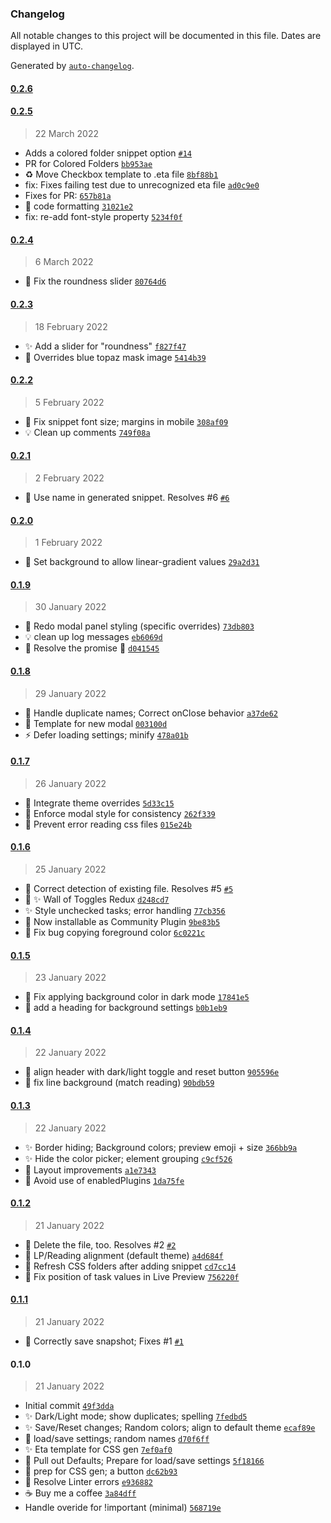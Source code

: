 ### Changelog

All notable changes to this project will be documented in this file. Dates are displayed in UTC.

Generated by [`auto-changelog`](https://github.com/CookPete/auto-changelog).

#### [0.2.6](https://github.com/ebullient/obsidian-snippetor/compare/0.2.5...0.2.6)

#### [0.2.5](https://github.com/ebullient/obsidian-snippetor/compare/0.2.4...0.2.5)

> 22 March 2022

- Adds a colored folder snippet option [`#14`](https://github.com/ebullient/obsidian-snippetor/pull/14)
- PR for Colored Folders [`bb953ae`](https://github.com/ebullient/obsidian-snippetor/commit/bb953ae8aa360aa49dde91d9691d0e9c5c6353ad)
- ♻️ Move Checkbox template to .eta file [`8bf88b1`](https://github.com/ebullient/obsidian-snippetor/commit/8bf88b146f04384545efb6c4d5f952718aeb8852)
- fix: Fixes failing test due to unrecognized eta file [`ad0c9e0`](https://github.com/ebullient/obsidian-snippetor/commit/ad0c9e0c2d810eb8b44e88b57699192d215923a5)
- Fixes for PR: [`657b81a`](https://github.com/ebullient/obsidian-snippetor/commit/657b81aa3c6ae5e35048a6515b3981ecaa39d76f)
- 🎨 code formatting [`31021e2`](https://github.com/ebullient/obsidian-snippetor/commit/31021e25139ede1cc9002e019d962a327cc43c9b)
- fix: re-add font-style property [`5234f0f`](https://github.com/ebullient/obsidian-snippetor/commit/5234f0fc297254441b56477da3ba1da79683e40e)

#### [0.2.4](https://github.com/ebullient/obsidian-snippetor/compare/0.2.3...0.2.4)

> 6 March 2022

- 🐛 Fix the roundness slider [`80764d6`](https://github.com/ebullient/obsidian-snippetor/commit/80764d65a5181fb8e46be298e1815a70aeccad05)

#### [0.2.3](https://github.com/ebullient/obsidian-snippetor/compare/0.2.2...0.2.3)

> 18 February 2022

- ✨ Add a slider for "roundness" [`f827f47`](https://github.com/ebullient/obsidian-snippetor/commit/f827f47970fa7d519cab3d6bd960a111491d7c0a)
- 🎨 Overrides blue topaz mask image [`5414b39`](https://github.com/ebullient/obsidian-snippetor/commit/5414b39e97fc13d9a856b36a025dc9db2089756c)

#### [0.2.2](https://github.com/ebullient/obsidian-snippetor/compare/0.2.1...0.2.2)

> 5 February 2022

- 🎨 Fix snippet font size; margins in mobile [`308af09`](https://github.com/ebullient/obsidian-snippetor/commit/308af0966782817077be947893c7450ee46b96d6)
- 💡 Clean up comments [`749f08a`](https://github.com/ebullient/obsidian-snippetor/commit/749f08a9b3b5b63aef5022605a35dcf6839b0f66)

#### [0.2.1](https://github.com/ebullient/obsidian-snippetor/compare/0.2.0...0.2.1)

> 2 February 2022

- 🐛 Use name in generated snippet. Resolves #6 [`#6`](https://github.com/ebullient/obsidian-snippetor/issues/6)

#### [0.2.0](https://github.com/ebullient/obsidian-snippetor/compare/0.1.9...0.2.0)

> 1 February 2022

- 💫 Set background to allow linear-gradient values [`29a2d31`](https://github.com/ebullient/obsidian-snippetor/commit/29a2d3188bf15f0a5b3c87c8c012f78008f67ef5)

#### [0.1.9](https://github.com/ebullient/obsidian-snippetor/compare/0.1.8...0.1.9)

> 30 January 2022

- 💫 Redo modal panel styling (specific overrides) [`73db803`](https://github.com/ebullient/obsidian-snippetor/commit/73db80355e54b8a033b2eea560375676d0bc4883)
- 💡 clean up log messages [`eb6069d`](https://github.com/ebullient/obsidian-snippetor/commit/eb6069d20d26cbc0843aa74ac6958761eaf1c5c9)
- 🐛 Resolve the promise :facepalm: [`d041545`](https://github.com/ebullient/obsidian-snippetor/commit/d04154531d8f1b9da1f20ec4d1153a7fed5e060a)

#### [0.1.8](https://github.com/ebullient/obsidian-snippetor/compare/0.1.7...0.1.8)

> 29 January 2022

- 🐛 Handle duplicate names; Correct onClose behavior [`a37de62`](https://github.com/ebullient/obsidian-snippetor/commit/a37de6237acc9023fd4491108cf89a8c42529aac)
- 💬 Template for new modal [`003100d`](https://github.com/ebullient/obsidian-snippetor/commit/003100da61e6eab95bec6fb595cbf7882b9c3e6f)
- ⚡️ Defer loading settings; minify [`478a01b`](https://github.com/ebullient/obsidian-snippetor/commit/478a01b85cbfc42f0974ab236ef846f61d1dce0f)

#### [0.1.7](https://github.com/ebullient/obsidian-snippetor/compare/0.1.6...0.1.7)

> 26 January 2022

- 🐛 Integrate theme overrides [`5d33c15`](https://github.com/ebullient/obsidian-snippetor/commit/5d33c152960db8319835b506758f96bab6bba47e)
- 🎨 Enforce modal style for consistency [`262f339`](https://github.com/ebullient/obsidian-snippetor/commit/262f33900d09fb86290d8644625069c26af05816)
- 🐛 Prevent error reading css files [`015e24b`](https://github.com/ebullient/obsidian-snippetor/commit/015e24bf0e16ea99a15ad8418dd9158bcf6ed7f4)

#### [0.1.6](https://github.com/ebullient/obsidian-snippetor/compare/0.1.5...0.1.6)

> 25 January 2022

- 🐛 Correct detection of existing file. Resolves #5 [`#5`](https://github.com/ebullient/obsidian-snippetor/issues/5)
- 🎨 ✨ Wall of Toggles Redux [`d248cd7`](https://github.com/ebullient/obsidian-snippetor/commit/d248cd73c5cab5f1bc5ed658e9ef6def6aad26a8)
- ✨ Style unchecked tasks; error handling [`77cb356`](https://github.com/ebullient/obsidian-snippetor/commit/77cb3562d8f9ff34f0c6cc1b419bef97310a1d1e)
- 🎉 Now installable as Community Plugin [`9be83b5`](https://github.com/ebullient/obsidian-snippetor/commit/9be83b5da3c18d5176e9bc8da98ea08176a947c0)
- 🐛 Fix bug copying foreground color [`6c0221c`](https://github.com/ebullient/obsidian-snippetor/commit/6c0221cb79ac2d43433df235d6b7c8ddaae058cd)

#### [0.1.5](https://github.com/ebullient/obsidian-snippetor/compare/0.1.4...0.1.5)

> 23 January 2022

- 🐛 Fix applying background color in dark mode [`17841e5`](https://github.com/ebullient/obsidian-snippetor/commit/17841e5f0c765b03d2b7d5d27b2b0da12adfe30a)
- 🎨  add a heading for background settings [`b0b1eb9`](https://github.com/ebullient/obsidian-snippetor/commit/b0b1eb94a5514a120145333686b2c338b88b5530)

#### [0.1.4](https://github.com/ebullient/obsidian-snippetor/compare/0.1.3...0.1.4)

> 22 January 2022

- 🎨 align header with dark/light toggle and reset button [`905596e`](https://github.com/ebullient/obsidian-snippetor/commit/905596e8c113c53a0529acd3701a3537c9bd7dae)
- 🎨 fix line background (match reading) [`90bdb59`](https://github.com/ebullient/obsidian-snippetor/commit/90bdb5912b48bff60c1db893aaf35dab245bf927)

#### [0.1.3](https://github.com/ebullient/obsidian-snippetor/compare/0.1.2...0.1.3)

> 22 January 2022

- ✨ Border hiding; Background colors; preview emoji + size [`366bb9a`](https://github.com/ebullient/obsidian-snippetor/commit/366bb9aa17deeb008f81880255942b7222c846e0)
- ✨ Hide the color picker; element grouping [`c9cf526`](https://github.com/ebullient/obsidian-snippetor/commit/c9cf526f6ffa82b12f29139dfaa73b9ed852406a)
- 🎨  Layout improvements [`a1e7343`](https://github.com/ebullient/obsidian-snippetor/commit/a1e73434278971c5f445498d5e4c34f69e7581d6)
- 🐛 Avoid use of enabledPlugins [`1da75fe`](https://github.com/ebullient/obsidian-snippetor/commit/1da75fe34c2d0e20304ab580f28205058e795f3e)

#### [0.1.2](https://github.com/ebullient/obsidian-snippetor/compare/0.1.1...0.1.2)

> 21 January 2022

- 🐛 Delete the file, too. Resolves #2 [`#2`](https://github.com/ebullient/obsidian-snippetor/issues/2)
- 🐛 LP/Reading alignment (default theme) [`a4d684f`](https://github.com/ebullient/obsidian-snippetor/commit/a4d684fe84ec1e292c36b1beab96691b6b919038)
- 🐛 Refresh CSS folders after adding snippet [`cd7cc14`](https://github.com/ebullient/obsidian-snippetor/commit/cd7cc1464e80f367a299e87d88c8960f7563c659)
- 🐛 Fix position of task values in Live Preview [`756220f`](https://github.com/ebullient/obsidian-snippetor/commit/756220f7e78fd27bfb7aadd6135e4aec320a57b2)

#### [0.1.1](https://github.com/ebullient/obsidian-snippetor/compare/0.1.0...0.1.1)

> 21 January 2022

- 🐛 Correctly save snapshot; Fixes #1 [`#1`](https://github.com/ebullient/obsidian-snippetor/issues/1)

#### 0.1.0

> 21 January 2022

- Initial commit [`49f3dda`](https://github.com/ebullient/obsidian-snippetor/commit/49f3ddab4fbff332a91c73ee750f706222f9690f)
- ✨ Dark/Light mode; show duplicates; spelling [`7fedbd5`](https://github.com/ebullient/obsidian-snippetor/commit/7fedbd5c9492c5fef0dcf43750dbe53004b0e390)
- ✨ Save/Reset changes; Random colors; align to default theme [`ecaf89e`](https://github.com/ebullient/obsidian-snippetor/commit/ecaf89e6302285f3b015525035c8c27c43c9b3c7)
- 🚧 load/save settings; random names [`d70f6ff`](https://github.com/ebullient/obsidian-snippetor/commit/d70f6ff500f9bff97a711cedd9a743581afc5a8d)
- ✨ Eta template for CSS gen [`7ef0af0`](https://github.com/ebullient/obsidian-snippetor/commit/7ef0af070bc116a97d40f0cc1831cf478aa53633)
- 🚧 Pull out Defaults; Prepare for load/save settings [`5f18166`](https://github.com/ebullient/obsidian-snippetor/commit/5f18166b5d35cbcd8f1e4f928bb27c930a4a73e5)
- 🚧 prep for CSS gen; a button [`dc62b93`](https://github.com/ebullient/obsidian-snippetor/commit/dc62b93a233bdb0efce214304f6e3f7977072092)
- 💚 Resolve Linter errors [`e936882`](https://github.com/ebullient/obsidian-snippetor/commit/e9368827af7489915a9bc670f9779d444c8ccc9d)
- ☕️ Buy me a coffee [`3a84dff`](https://github.com/ebullient/obsidian-snippetor/commit/3a84dff88d8c2827c8d3b78cce30220011bc483b)
- Handle overide for !important (minimal) [`568719e`](https://github.com/ebullient/obsidian-snippetor/commit/568719ecc75e07dc974bc2713f1ded2fdde3a522)
